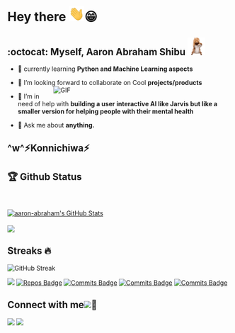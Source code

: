 

<!--
**Aaron-Abraham/Aaron-Abraham** is a ✨ _special_ ✨ repository because its `README.md` (this file) appears on your GitHub profile.

Here are some ideas to get you started:

- 🔭 I’m currently working on ...
- 🌱 I’m currently learning ...
- 👯 I’m looking to collaborate on ...
- 🤔 I’m looking for help with ...
- 💬 Ask me about ...
- 📫 How to reach me: ...
- 😄 Pronouns: ...
- ⚡ Fun fact: ...
-->
# Hey there <img src="https://github.com/ABSphreak/ABSphreak/blob/master/gifs/Hi.gif" width="35px">😁 
## :octocat: Myself, Aaron Abraham Shibu  <img src="https://github.com/Abel-Saji-George/Abel-Saji-George/blob/main/squirrelBg.gif" width="40"/>

- 🔭  currently learning **Python and Machine Learning aspects**

- 👯 I’m looking forward to collaborate on Cool **projects/products**<img align="right" alt="GIF" src="https://cdn.dribbble.com/users/1059583/screenshots/4171367/coding-freak.gif" width="400px" />
- 🤔 I’m in need of help with **building a user interactive AI like Jarvis but like a smaller version for helping people with their mental health** 
- 💬 Ask me about **anything.**

 ^w^⚡Konnichiwa⚡
 ---



 ##  🏆 Github Status
<br/>
<br/>
 <a href="https://github.com/aaron-abraham">
<img align="center" src="https://github-readme-stats.vercel.app/api?username=aaron-abraham&show_icons=true&theme=bear&icon_color=6392DF&hide=prs&hide_border=true" alt="aaron-abraham's GitHub Stats" />
</a> 
<br/>
<br/>
<a href="https://github.com/aaron-abraham">
<img align="center" src="https://github-readme-stats.vercel.app/api/top-langs/?username=aaron-abraham&layout=compact&show_icons=true&theme=bear&icon_color=6392DF&hide=prs&hide_border=true" />
</a>



##  Streaks 🔥

![GitHub Streak](https://github-readme-streak-stats.herokuapp.com?user=aaron-abraham&theme=bear&hide_border=true&fire=DD2727&stroke=DD2727&ring=A41FAE&sideNums=B3DADD&currStreakLabel=DD7A18&sideLabels=57DD3B&dates=A41FAE)


 ![](https://visitor-badge.glitch.me/badge?page_id=aaron-abraham)
[![Repos Badge](https://badges.pufler.dev/repos/aaron-abraham)](https://aaron-abraham.github.io/)
[![Commits Badge](https://badges.pufler.dev/commits/all/aaron-abraham)](https://aaron-abraham.github.io/)
[![Commits Badge](https://badges.pufler.dev/commits/yearly/aaron-abraham)](https://aaron-abraham.github.io/)
[![Commits Badge](https://badges.pufler.dev/commits/weekly/aaron-abraham)](https://aaron-abraham.github.io/)
<!-- [![Commits Badge](https://badges.pufler.dev/commits/monthly/abel-saji-george)](https://abel-saji-george.github.io/) -->




## Connect with me<img src="https://media2.giphy.com/media/AEtG3ZjmW9rErXXzzg/giphy.gif?cid=6c09b952lvlr7gudsqrr8vbuhkre4phaw3w8qtbc076870gp&rid=giphy.gif&ct=s" width="35px">🌝

[![](https://img.shields.io/badge/LinkedIn-0077B5?style=for-the-badge&logo=linkedin&logoColor=white)](https://linkedin.com/in/aaron-abraham-shibu-6576731ab/) [![](https://img.shields.io/badge/WhatsApp-25D366?style=for-the-badge&logo=whatsapp&logoColor=white)](https://wa.me/+917306178849)  
